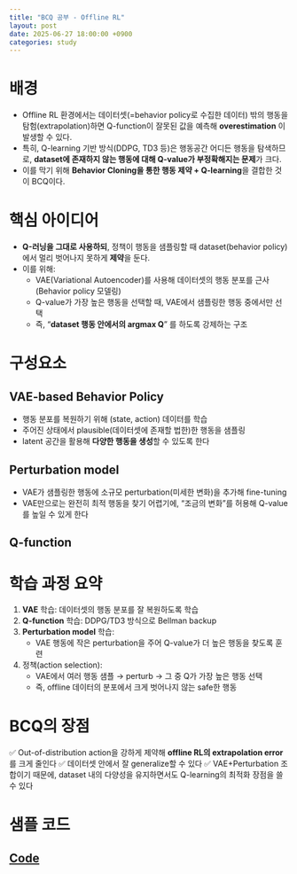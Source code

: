 ```yaml
---
title: "BCQ 공부 - Offline RL"
layout: post
date: 2025-06-27 18:00:00 +0900
categories: study
---
```


# 배경
- Offline RL 환경에서는 데이터셋(=behavior policy로 수집한 데이터) 밖의 행동을 탐험(extrapolation)하면 Q-function이 잘못된 값을 예측해 **overestimation** 이 발생할 수 있다.
- 특히, Q-learning 기반 방식(DDPG, TD3 등)은 행동공간 어디든 행동을 탐색하므로, **dataset에 존재하지 않는 행동에 대해 Q-value가 부정확해지는 문제**가 크다.
- 이를 막기 위해 **Behavior Cloning을 통한 행동 제약 + Q-learning**을 결합한 것이 BCQ이다.

# 핵심 아이디어
- **Q-러닝을 그대로 사용하되**, 정책이 행동을 샘플링할 때 dataset(behavior policy)에서 멀리 벗어나지 못하게 **제약**을 둔다.
- 이를 위해:
    - VAE(Variational Autoencoder)를 사용해 데이터셋의 행동 분포를 근사 (Behavior policy 모델링)
    - Q-value가 가장 높은 행동을 선택할 때, VAE에서 샘플링한 행동 중에서만 선택
    - 즉, “**dataset 행동 안에서의 argmax Q**” 를 하도록 강제하는 구조

# 구성요소
## VAE-based Behavior Policy
- 행동 분포를 복원하기 위해 (state, action) 데이터를 학습
- 주어진 상태에서 plausible(데이터셋에 존재할 법한)한 행동을 샘플링
- latent 공간을 활용해 **다양한 행동을 생성**할 수 있도록 한다

## Perturbation model
- VAE가 샘플링한 행동에 소규모 perturbation(미세한 변화)을 추가해 fine-tuning
- VAE만으로는 완전히 최적 행동을 찾기 어렵기에, “조금의 변화”를 허용해 Q-value를 높일 수 있게 한다

## Q-function

# 학습 과정 요약
1. **VAE** 학습: 데이터셋의 행동 분포를 잘 복원하도록 학습
2. **Q-function** 학습: DDPG/TD3 방식으로 Bellman backup
3. **Perturbation model** 학습:
    - VAE 행동에 작은 perturbation을 주어 Q-value가 더 높은 행동을 찾도록 훈련
4. 정책(action selection):
    - VAE에서 여러 행동 샘플 → perturb → 그 중 Q가 가장 높은 행동 선택
    - 즉, offline 데이터의 분포에서 크게 벗어나지 않는 safe한 행동

# BCQ의 장점
✅ Out-of-distribution action을 강하게 제약해 **offline RL의 extrapolation error** 를 크게 줄인다
✅ 데이터셋 안에서 잘 generalize할 수 있다
✅ VAE+Perturbation 조합이기 때문에, dataset 내의 다양성을 유지하면서도 Q-learning의 최적화 장점을 쓸 수 있다

# 샘플 코드
## [Code](https://github.com/soonawg/offline_rl_sample/blob/main/bcq_sample.py)